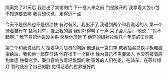 ﻿隔离完了21天后
我走出了宾馆的门
下一批人来之前
门是敞开的
我拿着大包小包不知道要去哪
我只想快点，走得远一点

今天不是很热也不是很凉快
有时有风，我出汗了
我碰到两个和我说话的人
第一个骑着自行车
猛地刹车，撞上我的肩
我们吓得叫了一声
呆了会儿后，
他说：“对不起啊。”
我下意识地说没关系
然后他骑远了
他穿的绿衬衫像几十年前的工作服

第二个和我说话的人
挂着华为店员的胸牌
他送我一袋口罩
教我抽奖兑换平板电脑
拒绝后，我和他一起穿马路
他在找下一个目标
我为自己不需要骗人
也没有被骗感到幸运
快餐店里，廉价音响放着轻飘飘的歌
窗外的人们在走、在骑车、在等红绿灯
暂时我忘了自己的脏
觉得活着的世界挺好的